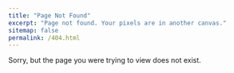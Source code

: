 ```yaml
---
title: "Page Not Found"
excerpt: "Page not found. Your pixels are in another canvas."
sitemap: false
permalink: /404.html
---
```



   Sorry, but the page you were trying to view does not exist. 